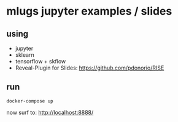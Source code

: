 # mlugs jupyter examples / slides

## using

- jupyter
- sklearn
- tensorflow + skflow
- Reveal-Plugin for Slides: https://github.com/pdonorio/RISE

## run

``docker-compose up``

now surf to: [http://localhost:8888/](http://localhost:8888/)
